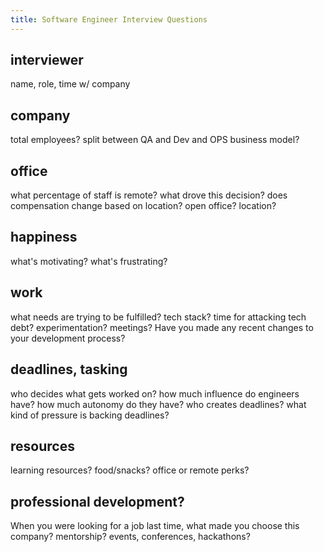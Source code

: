```yaml
---
title: Software Engineer Interview Questions
---
```

## interviewer
name, role, time w/ company

## company
total employees?
split between QA and Dev and OPS 
business model?

## office
what percentage of staff is remote?
what drove this decision?
does compensation change based on location?
open office? location?

## happiness
what's motivating?
what's frustrating?

## work
what needs are trying to be fulfilled?
tech stack?
time for attacking tech debt? experimentation? meetings?
Have you made any recent changes to your development process?

## deadlines, tasking
who decides what gets worked on?
how much influence do engineers have?
how much autonomy do they have?
who creates deadlines?
what kind of pressure is backing deadlines?

## resources
learning resources?
food/snacks?
office or remote perks?

## professional development?
When you were looking for a job last time, what made you choose this company?
mentorship? 
events, conferences, hackathons?